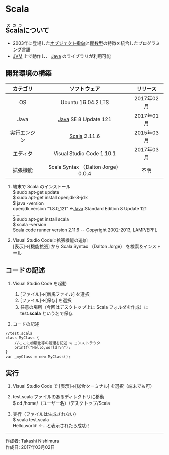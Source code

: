 # Scala

## <ruby>Scala<rt>スカラ</rt></ruby>について

* 2003年に登場した[オブジェクト指向](http://bit.ly/2mHlvGq)と[関数型](http://bit.ly/1KTmmNW)の特徴を統合したプログラミング言語
* [JVM](http://bit.ly/2leHp6T) 上で動作し、 [Java](https://ja.wikipedia.org/wiki/Java) のライブラリが利用可能

## 開発環境の構築

|カテゴリ|ソフトウェア|リリース|
|:--:|:--:|:--:|
|OS|Ubuntu 16.04.2 LTS|2017年02月|
|Java|[Java](https://ja.wikipedia.org/wiki/Java) SE 8 Update 121 |2017年01月|
|実行エンジン|[Scala](https://ja.wikipedia.org/wiki/Scala) 2.11.6|2015年03月|
|エディタ|Visual Studio Code 1.10.1|2017年03月|
|拡張機能|Scala Syntax （Dalton Jorge） 0.0.4|不明|

1. 端末で Scala のインストール  
    $ sudo apt-get update  
    $ sudo apt-get install openjdk-8-jdk  
    $ java -version  
    openjdk version "1.8.0_121" ←[Java](https://ja.wikipedia.org/wiki/Java) Standard Edition 8 Update 121  
    ……  
    $ sudo apt-get install scala  
    $ scala -version  
    Scala code runner version 2.11.6 -- Copyright 2002-2013, LAMP/EPFL  

1. Visual Studio Codeに拡張機能の追加  
    [表示]→[機能拡張] から Scala Syntax （Dalton Jorge） を検索＆インストール

## コードの記述

1. Visual Studio Code を起動
    1. [ファイル]→[新規ファイル] を選択
    1. [ファイル]→[保存] を選択
    1. 任意の場所（今回はデスクトップ上に Scala フォルダを作成）に test<b>.scala</b> という名で保存  

1. コードの記述
```
//test.scala
class MyClass {
    //ここに初期化等の処理を記述 ≒ コンストラクタ
    printf("Hello,world!\n");
}
var _myClass = new MyClass();
```

## 実行

1. Visual Studio Code で [表示]→[総合ターミナル] を選択（端末でも可）

1. test.scala ファイルのあるディレクトリに移動  
$ cd /home/（ユーザー名）/デスクトップ/Scala

1. 実行（ファイルは生成されない）  
$ scala test.scala  
Hello,world! ←…と表示されたら成功！  

***
作成者: Takashi Nishimura  
作成日: 2017年03月02日